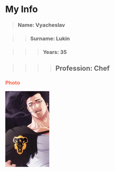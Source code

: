 
<span style="color:;">

# My Info 

<span style="color:orange;">

> ### Name: Vyacheslav

<span style="color:yellow;">

>> ### Surname: Lukin

<span style="color:green;">

>>> ### Years: 35

<span style="color:pink;">

>>>> ## Profession: Chef

<span style="color:tomato;">

### Photo

![изображение](photo\captain-yami-sukehiro-black-clover-anime-television-series-wallpaper-1080x1920_1657.jpg)